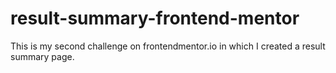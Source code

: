 # result-summary-frontend-mentor

This is my second challenge on frontendmentor.io in which I created a result summary page.
